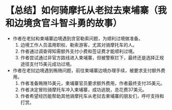 # 【总结】如何骑摩托从老挝去柬埔寨（我和边境贪官斗智斗勇的故事）

-   作者在老挝和柬埔寨边境遇到贪官勒索问题，为顺利过境做准备。
    1.  边境工作人员滥用职权、勒索游客，尤其对骑摩托车的人。
    2.  作者通过调查得知需额外支付小费和签证费才能顺利过境。
    3.  作者尝试通过非官方路线进入柬埔寨，但被警察拦下，最终还是选择正规途径支付15美元成功过境。
-   作者在老挝边境遇到贿赂问题，前往柬埔寨边境办理手续，被要求支付额外费用。
    1.  作者准备贿赂15美元，柬埔寨官员要求额外费用，作者最终支付35美元。
    2.  作者决定冒险骑摩托车冲入柬埔寨，成功逃脱，总花费37美元。
    3.  作者希望经历能帮助其他骑摩托车从老挝去柬埔寨的朋友们，呼吁支持和打赏。